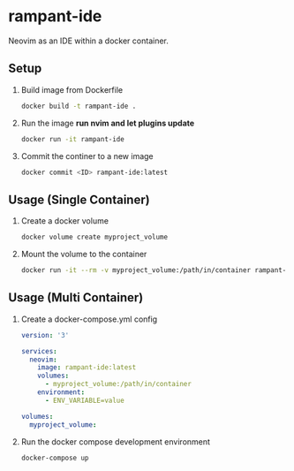 # rampant-ide

Neovim as an IDE within a docker container.

## Setup

1. Build image from Dockerfile
    ```bash
    docker build -t rampant-ide .
    ```
2. Run the image **run nvim and let plugins update**
    ```bash    
    docker run -it rampant-ide
    ```
3. Commit the continer to a new image
    ```bash
    docker commit <ID> rampant-ide:latest
    ```

## Usage (Single Container)

1. Create a docker volume
    ```bash
    docker volume create myproject_volume
    ```
2. Mount the volume to the container
    ```bash
    docker run -it --rm -v myproject_volume:/path/in/container rampant-ide
    ```

## Usage (Multi Container)

1. Create a docker-compose.yml config
    ```yaml
    version: '3'

    services:
      neovim:
        image: rampant-ide:latest
        volumes:
          - myproject_volume:/path/in/container
        environment:
          - ENV_VARIABLE=value

    volumes:
      myproject_volume:
    ```

2. Run the docker compose development environment
    ```bash
    docker-compose up
    ```


